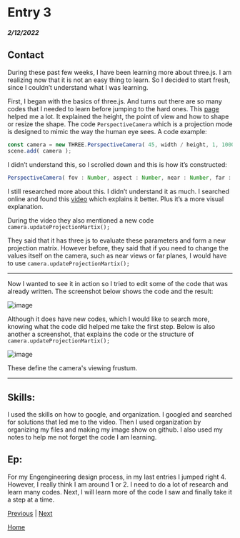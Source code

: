 # Entry 3
##### 2/12/2022

## Contact 

During these past few weeks, I have been learning more about three.js. I am realizing now that it is not an easy thing to learn. So I decided to start fresh, since I couldn’t understand what I was learning. 

First, I began with the basics of three.js. And turns out there are so many codes that I needed to learn before jumping to the hard ones. This [page](https://threejs.org/manual/#en/fundamentals) helped me a lot. It explained the height, the point of view and how to shape or resize the shape. The code `PerspectiveCamera` which is a projection mode is designed to mimic the way the human eye sees.
A code example: 
```Javascript 
const camera = new THREE.PerspectiveCamera( 45, width / height, 1, 1000 );
scene.add( camera );
```
I didn’t understand this, so I scrolled down and this is how it’s constructed: 
```Javascript 
PerspectiveCamera( fov : Number, aspect : Number, near : Number, far : Number )
```

I still researched more about this. I didn’t understand it as much. I searched online and found this [video](https://www.youtube.com/watch?v=KyTaxN2XUyQ) which explains it better. Plus it’s a more visual explanation. 

During the video they also mentioned a new code `camera.updateProjectionMartix();` 

They said that it has three js to evaluate these parameters and form a new projection matrix. However before, they said that if you need to change the values itself on the camera, such as near views or far planes, I would have to use `camera.updateProjectionMartix();` 

---

Now I wanted to see it in action so I tried to edit some of the code that was already written. The screenshot below shows the code and the result: 

 <img src="blob:chrome-untrusted://media-app/4c4fb698-2ade-4e17-b33b-d437ced2de3d" alt=""/>![image](https://user-images.githubusercontent.com/73479762/154108737-e7849741-ea49-4b9d-87a8-55b1edff56ca.png)


Although it does have new codes, which I would like to search more, knowing what the code did helped me take the first step. 
Below is also another a screenshot, that explains the code or the structure of `camera.updateProjectionMartix();` 

 <img src="blob:chrome-untrusted://media-app/0467fc9f-0beb-4db5-8a4f-0f506f0122dc" alt=""/>![image](https://user-images.githubusercontent.com/73479762/154108428-a4f1bea7-6874-486e-95ce-b6de44bffc1a.png)

These define the camera's viewing frustum. 

---

## Skills: 

I used the skills on how to google, and organization. I googled and searched for solutions that led me to the video. Then I used organization by organizing my files and making my image show on github. I also used my notes to help me not forget the code I am learning. 

## Ep: 

For my Engengineering design process, in my last entries I jumped right 4. However, I really think I am around 1 or 2. I need to do a lot of research and learn many codes. Next, I will learn more of the code I saw and finally take it a step at a time. 


[Previous](entry02.md) | [Next](entry04.md)

[Home](../README.md)
